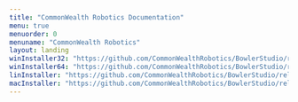 ```yaml
---
title: "CommonWealth Robotics Documentation"
menu: true
menuorder: 0
menuname: "CommonWealth Robotics"
layout: landing
winInstaller32: "https://github.com/CommonWealthRobotics/BowlerStudio/releases/download/0.29.2/Windows-32-BowlerStudio-0.29.2.exe"
winInstaller64: "https://github.com/CommonWealthRobotics/BowlerStudio/releases/download/0.29.2/Windows-64-BowlerStudio-0.29.2.exe"
linInstaller: "https://github.com/CommonWealthRobotics/BowlerStudio/releases/download/0.29.2/Ubuntu-BowlerStudio-0.29.2.deb"
macInstaller: "https://github.com/CommonWealthRobotics/BowlerStudio/releases/download/0.29.2/MacOSX-BowlerStudio-0.29.2.zip"
---
```


